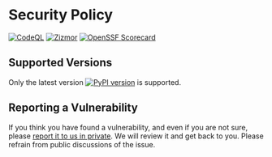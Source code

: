 # Security Policy

[![CodeQL](https://github.com/django-commons/django-typer/actions/workflows/github-code-scanning/codeql/badge.svg?branch=main)](https://github.com/django-commons/django-typer/actions/workflows/github-code-scanning/codeql?query=branch:main)
[![Zizmor](https://github.com/django-commons/django-typer/actions/workflows/zizmor.yml/badge.svg?branch=main)](https://woodruffw.github.io/zizmor)
[![OpenSSF Scorecard](https://api.securityscorecards.dev/projects/github.com/django-commons/django-typer/badge)](https://securityscorecards.dev/viewer/?uri=github.com/django-commons/django-typer)

## Supported Versions

Only the latest version [![PyPI version](https://badge.fury.io/py/django-typer.svg)](https://pypi.python.org/pypi/django-typer) is supported.

## Reporting a Vulnerability

If you think you have found a vulnerability, and even if you are not sure, please [report it to us in private](https://github.com/django-commons/django-typer/security/advisories/new). We will review it and get back to you. Please refrain from public discussions of the issue.
